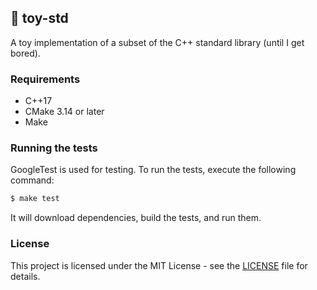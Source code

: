 ## 🧸 toy-std

A toy implementation of a subset of the C++ standard library (until I get bored).


### Requirements

- C++17
- CMake 3.14 or later
- Make

### Running the tests
GoogleTest is used for testing. To run the tests, execute the following command:

```bash
$ make test
```
It will download dependencies, build the tests, and run them.


### License

This project is licensed under the MIT License - see the [LICENSE](LICENSE) file for details.
